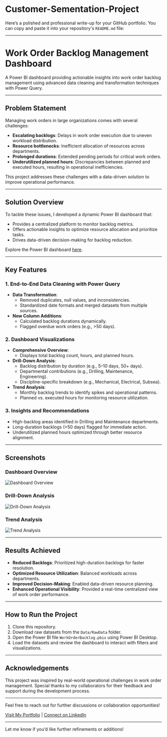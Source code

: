 # Customer-Sementation-Project

Here’s a polished and professional write-up for your GitHub portfolio. You can copy and paste it into your repository's `README.md` file:

---

# **Work Order Backlog Management Dashboard**  
A Power BI dashboard providing actionable insights into work order backlog management using advanced data cleaning and transformation techniques with Power Query.  

---

## **Problem Statement**  
Managing work orders in large organizations comes with several challenges:  
- **Escalating backlogs**: Delays in work order execution due to uneven workload distribution.  
- **Resource bottlenecks**: Inefficient allocation of resources across departments.  
- **Prolonged durations**: Extended pending periods for critical work orders.  
- **Underutilized planned hours**: Discrepancies between planned and executed hours, resulting in operational inefficiencies.  

This project addresses these challenges with a data-driven solution to improve operational performance.  

---

## **Solution Overview**  
To tackle these issues, I developed a dynamic Power BI dashboard that:  
- Provides a centralized platform to monitor backlog metrics.  
- Offers actionable insights to optimize resource allocation and prioritize tasks.  
- Drives data-driven decision-making for backlog reduction.  

Explore the Power BI dashboard [here](./PowerBI/WorkOrderBacklog.pbix).  

---

## **Key Features**  

### **1. End-to-End Data Cleaning with Power Query**  
- **Data Transformation**:  
  - Removed duplicates, null values, and inconsistencies.  
  - Standardized date formats and merged datasets from multiple sources.  
- **New Column Additions**:  
  - Calculated backlog durations dynamically.  
  - Flagged overdue work orders (e.g., >50 days).  

### **2. Dashboard Visualizations**  
- **Comprehensive Overview**:  
  - Displays total backlog count, hours, and planned hours.  
- **Drill-Down Analysis**:  
  - Backlog distribution by duration (e.g., 5–10 days, 50+ days).  
  - Departmental contributions (e.g., Drilling, Maintenance, Engineering).  
  - Discipline-specific breakdown (e.g., Mechanical, Electrical, Subsea).  
- **Trend Analysis**:  
  - Monthly backlog trends to identify spikes and operational patterns.  
  - Planned vs. executed hours for monitoring resource utilization.  

### **3. Insights and Recommendations**  
- High-backlog areas identified in Drilling and Maintenance departments.  
- Long-duration backlogs (>50 days) flagged for immediate action.  
- Underutilized planned hours optimized through better resource alignment.  

---

## **Screenshots**  
### **Dashboard Overview**  
![Dashboard Overview](./Screenshots/DashboardOverview.png)  

### **Drill-Down Analysis**  
![Drill-Down Analysis](./Screenshots/DrilldownAnalysis.png)  

### **Trend Analysis**  
![Trend Analysis](./Screenshots/TrendAnalysis.png)  

---

## **Results Achieved**  
- **Reduced Backlogs**: Prioritized high-duration backlogs for faster resolution.  
- **Optimized Resource Utilization**: Balanced workloads across departments.  
- **Improved Decision-Making**: Enabled data-driven resource planning.  
- **Enhanced Operational Visibility**: Provided a real-time centralized view of work order performance.  

---

## **How to Run the Project**  
1. Clone this repository.  
2. Download raw datasets from the `Data/RawData` folder.  
3. Open the Power BI file `WorkOrderBacklog.pbix` using Power BI Desktop.  
4. Load the datasets and review the dashboard to interact with filters and visualizations.  

---

## **Acknowledgements**  
This project was inspired by real-world operational challenges in work order management. Special thanks to my collaborators for their feedback and support during the development process.  

---

Feel free to reach out for further discussions or collaboration opportunities!  

[Visit My Portfolio](#) | [Connect on LinkedIn](#)  

---

Let me know if you’d like further refinements or additions!
